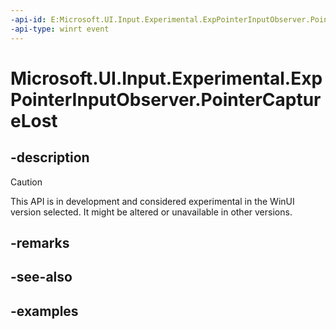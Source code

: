 ```yaml
---
-api-id: E:Microsoft.UI.Input.Experimental.ExpPointerInputObserver.PointerCaptureLost
-api-type: winrt event
---
```


# Microsoft.UI.Input.Experimental.ExpPointerInputObserver.PointerCaptureLost

<!--
public event Windows.Foundation.TypedEventHandler<Microsoft.UI.Input.Experimental.ExpPointerInputObserver,Microsoft.UI.Input.Experimental.ExpPointerEventArgs> PointerCaptureLost;
-->

## -description

> [!CAUTION]
> This API is in development and considered experimental in the WinUI version selected. It might be altered or unavailable in other versions.

## -remarks

## -see-also

## -examples
